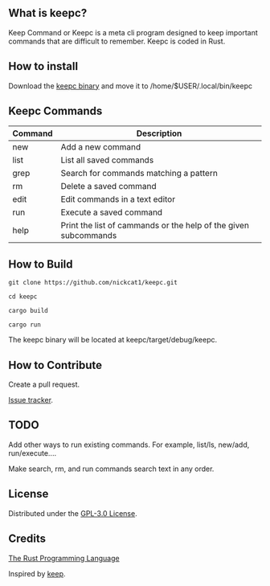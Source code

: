 ## What is keepc?
Keep Command or Keepc is a meta cli program designed to keep important commands that are difficult to remember. Keepc is coded in Rust.

## How to install
Download the [keepc binary](https://github.com/nickcat1/keepc/releases) and move it to /home/$USER/.local/bin/keepc

## Keepc Commands
| Command | Description |
| ------- | ----------- |
| new | Add a new command |
| list | List all saved commands |
| grep | Search for commands matching a pattern |
| rm | Delete a saved command |
| edit | Edit commands in a text editor |
| run | Execute a saved command |
| help | Print the list of cammands or the help of the given subcommands |

## How to Build
`git clone https://github.com/nickcat1/keepc.git`

`cd keepc`

`cargo build`

`cargo run`

The keepc binary will be located at keepc/target/debug/keepc.

## How to Contribute
Create a pull request.

[Issue tracker](https://github.com/nickcat1/keepc/issues).

## TODO
Add other ways to run existing commands. For example, list/ls, new/add, run/execute....

Make search, rm, and run commands search text in any order.

## License
Distributed under the [GPL-3.0 License](LICENSE).

## Credits
[The Rust Programming Language](https://www.rust-lang.org/)

Inspired by [keep](https://github.com/OrkoHunter/keep/).